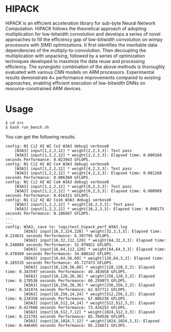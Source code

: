 # HIPACK
HiPACK is an efficient acceleration library for sub-byte Neural Network Computation.
HiPACK follows the theoretical approach of adopting multiplication for low-bitwidth convolution and develops a series of novel approaches to fill the efficiency gap of low-bitwidth convolution on wimpy processors with SIMD optimizations. 
It first identifies the inevitable data dependencies of the multiply-to-convolution. Then decoupling the multiplication with unpacking, followed by a series of optimization techniques developed to maximize the data reuse and processing efficiency.  The synergistic combination of the above methods is thoroughly evaluated with various CNN models on ARM processors. Experimental results demonstrate $4\times$ performance improvements compared to existing approaches, enabling efficient execution of low-bitwidth DNNs on resource-constrained ARM devices.


# Usage

```shell
$ cd src
$ bash run_bench.sh
```
You can get the following results.
```
config: N1 Ci2 H2 W2 Co2 W3A3 debug1 verbose0
	[W3A3] input[1,2,2,12] * weight[2,2,3,3]: Test pass
	[W3A3] input[1,2,2,12] * weight[2,2,3,3]: Elapsed time: 0.000168 seconds Performance: 0.023943 GFLOPS.
config: N1 Ci2 H2 W2 Co4 W3A3 debug1 verbose0
	[W3A3] input[1,2,2,12] * weight[4,2,3,3]: Test pass
	[W3A3] input[1,2,2,12] * weight[4,2,3,3]: Elapsed time: 0.001268 seconds Performance: 0.006360 GFLOPS.
config: N1 Ci2 H2 W2 Co8 W3A3 debug1 verbose0
	[W3A3] input[1,2,2,12] * weight[8,2,3,3]: Test pass
	[W3A3] input[1,2,2,12] * weight[8,2,3,3]: Elapsed time: 0.000989 seconds Performance: 0.016311 GFLOPS.
config: N1 Ci2 H2 W2 Co16 W3A3 debug1 verbose0
	[W3A3] input[1,2,2,12] * weight[16,2,3,3]: Test pass
	[W3A3] input[1,2,2,12] * weight[16,2,3,3]: Elapsed time: 0.000173 seconds Performance: 0.186667 GFLOPS.
...
...
config: W3A3, save to: logs/test_hipack_perf_W3A3.log
        [W3A3] input[16,3,224,228] * weight[32,3,3,3]: Elapsed time: 0.224631 seconds Performance: 6.397795 GFLOPS.
        [W3A3] input[16,32,112,120] * weight[64,32,3,3]: Elapsed time: 0.248804 seconds Performance: 32.970821 GFLOPS.
        [W3A3] input[16,64,112,120] * weight[64,64,3,3]: Elapsed time: 0.470369 seconds Performance: 34.880142 GFLOPS.
        [W3A3] input[16,64,56,60] * weight[128,64,3,3]: Elapsed time: 0.185535 seconds Performance: 45.727473 GFLOPS.
        [W3A3] input[16,128,56,60] * weight[128,128,3,3]: Elapsed time: 0.343597 seconds Performance: 49.383658 GFLOPS.
        [W3A3] input[16,128,28,36] * weight[256,128,3,3]: Elapsed time: 0.178536 seconds Performance: 60.259073 GFLOPS.
        [W3A3] input[16,256,28,36] * weight[256,256,3,3]: Elapsed time: 0.341874 seconds Performance: 62.937711 GFLOPS.
        [W3A3] input[16,256,14,24] * weight[512,256,3,3]: Elapsed time: 0.234358 seconds Performance: 67.006236 GFLOPS.
        [W3A3] input[16,512,14,24] * weight[512,512,3,3]: Elapsed time: 0.427688 seconds Performance: 73.434252 GFLOPS.
        [W3A3] input[16,512,7,12] * weight[1024,512,3,3]: Elapsed time: 0.221781 seconds Performance: 85.784536 GFLOPS.
        [W3A3] input[16,1024,7,12] * weight[1024,1024,3,3]: Elapsed time: 0.446465 seconds Performance: 85.226671 GFLOPS.
```